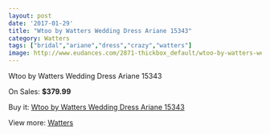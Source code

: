 ```yaml
---
layout: post
date: '2017-01-29'
title: "Wtoo by Watters Wedding Dress Ariane 15343"
category: Watters
tags: ["bridal","ariane","dress","crazy","watters"]
image: http://www.eudances.com/2871-thickbox_default/wtoo-by-watters-wedding-dress-ariane-15343.jpg
---
```

Wtoo by Watters Wedding Dress Ariane 15343

On Sales: **$379.99**
<a href="https://www.eudances.com/en/watters/989-wtoo-by-watters-wedding-dress-ariane-15343.html"><amp-img layout="responsive" width="600" height="600" src="//www.eudances.com/2871-thickbox_default/wtoo-by-watters-wedding-dress-ariane-15343.jpg" alt="Wtoo by Watters Wedding Dress Ariane 15343 0" /></a>
<a href="https://www.eudances.com/en/watters/989-wtoo-by-watters-wedding-dress-ariane-15343.html"><amp-img layout="responsive" width="600" height="600" src="//www.eudances.com/2872-thickbox_default/wtoo-by-watters-wedding-dress-ariane-15343.jpg" alt="Wtoo by Watters Wedding Dress Ariane 15343 1" /></a>

Buy it: [Wtoo by Watters Wedding Dress Ariane 15343](https://www.eudances.com/en/watters/989-wtoo-by-watters-wedding-dress-ariane-15343.html "Wtoo by Watters Wedding Dress Ariane 15343")

View more: [Watters](https://www.eudances.com/en/12-watters "Watters")